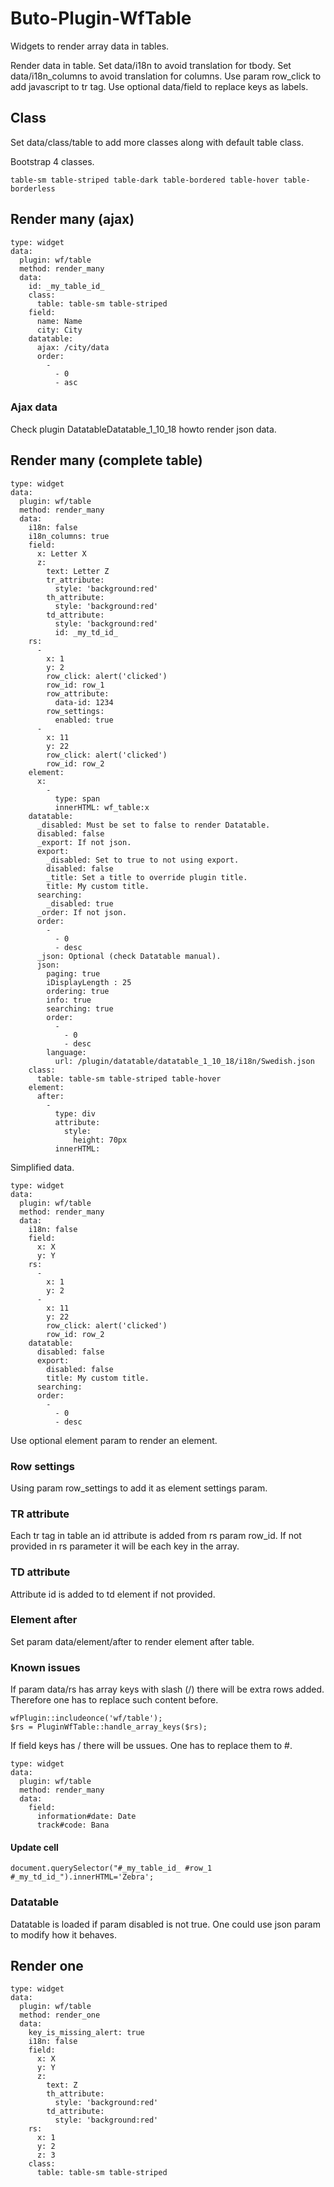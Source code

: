 # Buto-Plugin-WfTable
Widgets to render array data in tables.



Render data in table.
Set data/i18n to avoid translation for tbody. 
Set data/i18n_columns to avoid translation for columns. 
Use param row_click to add javascript to tr tag.
Use optional data/field to replace keys as labels.

## Class

Set data/class/table to add more classes along with default table class.

Bootstrap 4 classes.

```
table-sm table-striped table-dark table-bordered table-hover table-borderless
```

## Render many (ajax)

```
type: widget
data:
  plugin: wf/table
  method: render_many
  data:
    id: _my_table_id_
    class:
      table: table-sm table-striped
    field:
      name: Name
      city: City
    datatable:
      ajax: /city/data
      order:
        -
          - 0
          - asc
```

### Ajax data

Check plugin DatatableDatatable_1_10_18 howto render json data. 

## Render many (complete table)

```
type: widget
data:
  plugin: wf/table
  method: render_many
  data:
    i18n: false
    i18n_columns: true
    field:
      x: Letter X
      z:
        text: Letter Z
        tr_attribute:
          style: 'background:red'
        th_attribute:
          style: 'background:red'
        td_attribute:
          style: 'background:red'
          id: _my_td_id_
    rs:
      -
        x: 1
        y: 2
        row_click: alert('clicked')
        row_id: row_1
        row_attribute:
          data-id: 1234
        row_settings:
          enabled: true
      -
        x: 11
        y: 22
        row_click: alert('clicked')
        row_id: row_2
    element:
      x:
        -
          type: span
          innerHTML: wf_table:x
    datatable:
      _disabled: Must be set to false to render Datatable.
      disabled: false
      _export: If not json.
      export:
        _disabled: Set to true to not using export.
        disabled: false
        _title: Set a title to override plugin title.
        title: My custom title.
      searching:
        _disabled: true
      _order: If not json.
      order:
        -
          - 0
          - desc
      _json: Optional (check Datatable manual).
      json:
        paging: true
        iDisplayLength : 25
        ordering: true
        info: true
        searching: true
        order:
          -
            - 0
            - desc
        language:
          url: /plugin/datatable/datatable_1_10_18/i18n/Swedish.json
    class:
      table: table-sm table-striped table-hover
    element:
      after:
        -
          type: div
          attribute:
            style: 
              height: 70px
          innerHTML:
```
Simplified data.
```
type: widget
data:
  plugin: wf/table
  method: render_many
  data:
    i18n: false
    field:
      x: X
      y: Y
    rs:
      -
        x: 1
        y: 2
      -
        x: 11
        y: 22
        row_click: alert('clicked')
        row_id: row_2
    datatable:
      disabled: false
      export:
        disabled: false
        title: My custom title.
      searching:
      order:
        -
          - 0
          - desc
```

Use optional element param to render an element.

### Row settings
Using param row_settings to add it as element settings param.

### TR attribute
Each tr tag in table an id attribute is added from rs param row_id. If not provided in rs parameter it will be each key in the array.

### TD attribute
Attribute id is added to td element if not provided.

### Element after
Set param data/element/after to render element after table.

### Known issues
If param data/rs has array keys with slash (/) there will be extra rows added. Therefore one has to replace such content before.
```
wfPlugin::includeonce('wf/table');
$rs = PluginWfTable::handle_array_keys($rs);
```
If field keys has / there will be ussues. One has to replace them to #.
```
type: widget
data:
  plugin: wf/table
  method: render_many
  data:
    field:
      information#date: Date
      track#code: Bana
```

#### Update cell
```
document.querySelector("#_my_table_id_ #row_1 #_my_td_id_").innerHTML='Zebra';
```

### Datatable
Datatable is loaded if param disabled is not true. One could use json param to modify how it behaves.


## Render one

```
type: widget
data:
  plugin: wf/table
  method: render_one
  data:
    key_is_missing_alert: true
    i18n: false
    field:
      x: X
      y: Y
      z:
        text: Z
        th_attribute:
          style: 'background:red'
        td_attribute:
          style: 'background:red'
    rs:
      x: 1
      y: 2
      z: 3
    class:
      table: table-sm table-striped
```


